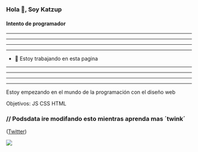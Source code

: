 ### Hola 👋, Soy Katzup
#### Intento de programador
****
****
****
****
- 🔭 Estoy trabajando en esta pagina
****
****
****
****
Estoy empezando en el mundo de la programación con el diseño web

Objetivos: JS CSS HTML



### // Podsdata ire modifando esto mientras aprenda mas ´twink´
([Twitter](https://twitter.com/ka7zup))

![](https://encrypted-tbn0.gstatic.com/images?q=tbn:ANd9GcQYuQFVWEy1DssiqmncZiCrtdALWEAuyYdM4MH41-vIef2D3-dtJ8RGcgD1pgaYuutu-Kc&usqp=CAU)
